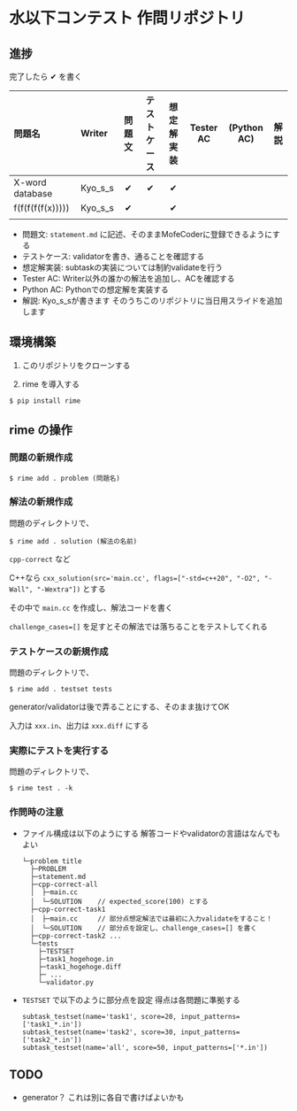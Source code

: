 # 水以下コンテスト 作問リポジトリ

## 進捗

完了したら ✔ を書く

|問題名|Writer|問題文|テストケース|想定解実装|Tester AC|(Python AC)|解説|
|:--|:--|:--:|:--:|:--:|:--:|:--:|:--:|
|X-word database|Kyo_s_s|✔|✔|✔||||
|f(f(f(f(f(x)))))|Kyo_s_s|✔||✔||||
||||||||

- 問題文: `statement.md` に記述、そのままMofeCoderに登録できるようにする
- テストケース: validatorを書き、通ることを確認する
- 想定解実装: subtaskの実装については制約validateを行う
- Tester AC: Writer以外の誰かの解法を追加し、ACを確認する
- Python AC: Pythonでの想定解を実装する
- 解説: Kyo_s_sが書きます そのうちこのリポジトリに当日用スライドを追加します

## 環境構築

1. このリポジトリをクローンする

1. rime を導入する
  ```
  $ pip install rime
  ```

## rime の操作

### 問題の新規作成

```
$ rime add . problem (問題名)
```

### 解法の新規作成

問題のディレクトリで、
```
$ rime add . solution (解法の名前)
```

`cpp-correct` など

C++なら `cxx_solution(src='main.cc', flags=["-std=c++20", "-O2", "-Wall", "-Wextra"])` とする

その中で `main.cc` を作成し、解法コードを書く

`challenge_cases=[]` を足すとその解法では落ちることをテストしてくれる

### テストケースの新規作成

問題のディレクトリで、
```
$ rime add . testset tests
```

generator/validatorは後で弄ることにする、そのまま抜けてOK

入力は `xxx.in`、出力は `xxx.diff` にする

### 実際にテストを実行する

問題のディレクトリで、
```
$ rime test . -k
```

### 作問時の注意

- ファイル構成は以下のようにする 解答コードやvalidatorの言語はなんでもよい
  ```
  └─problem title
    ├─PROBLEM
    ├─statement.md
    ├─cpp-correct-all
    │  ├─main.cc
    │  └─SOLUTION    // expected_score(100) とする
    ├─cpp-correct-task1
    │  ├─main.cc     // 部分点想定解法では最初に入力validateをすること！
    │  └─SOLUTION    // 部分点を設定し、challenge_cases=[] を書く
    ├─cpp-correct-task2 ...
    └─tests
      ├─TESTSET
      ├─task1_hogehoge.in
      ├─task1_hogehoge.diff
      ├─ ...
      └─validator.py
  ```
- `TESTSET` で以下のように部分点を設定 得点は各問題に準拠する
  ```
  subtask_testset(name='task1', score=20, input_patterns=['task1_*.in'])
  subtask_testset(name='task2', score=30, input_patterns=['task2_*.in'])
  subtask_testset(name='all', score=50, input_patterns=['*.in'])
  ```

## TODO

- generator？ これは別に各自で書けばよいかも

